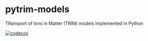 # pytrim-models
TRansport of Ions in Matter (TRIM) models implemented in Python



[![codecov](https://codecov.io/gh/pytrim/pytrim-models/branch/master/graph/badge.svg)](https://codecov.io/gh/pytrim/pytrim-models)

